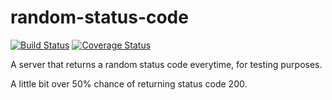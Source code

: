 # random-status-code
[![Build Status](https://travis-ci.org/douglasquintanilha/random-status-code.svg?branch=master)](https://travis-ci.org/douglasquintanilha/random-status-code)
[![Coverage Status](https://coveralls.io/repos/github/douglasquintanilha/random-status-code/badge.svg)](https://coveralls.io/github/douglasquintanilha/random-status-code)

A server that returns a random status code everytime, for testing purposes.

A little bit over 50% chance of returning status code 200.

